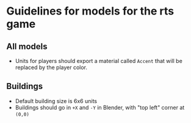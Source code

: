 # Guidelines for models for the rts game

## All models

* Units for players should export a material called `Accent` that will be replaced by the player color.

## Buildings

* Default building size is 6x6 units
* Buildings should go in `+X` and `-Y` in Blender, with "top left" corner at `(0,0)`

